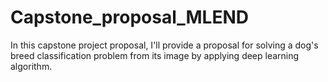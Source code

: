 # Capstone_proposal_MLEND
In this capstone project proposal, I'll provide a proposal for solving a dog's breed classification problem from its image by applying deep learning algorithm.
